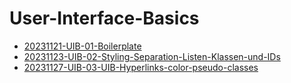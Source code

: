 # User-Interface-Basics

- [20231121-UIB-01-Boilerplate](https://github.com/WD-23-D10-A/UIB-01-Boilerplate)
- [20231123-UIB-02-Styling-Separation-Listen-Klassen-und-IDs](https://github.com/WD-23-D10-A/02-UIB-Styling-Separation-Listen-Klassen-und-IDs)
- [20231127-UIB-03-UIB-Hyperlinks-color-pseudo-classes](https://github.com/WD-23-D10-A/02-UIB-Hyperlinks-color-pseudo-classes)
